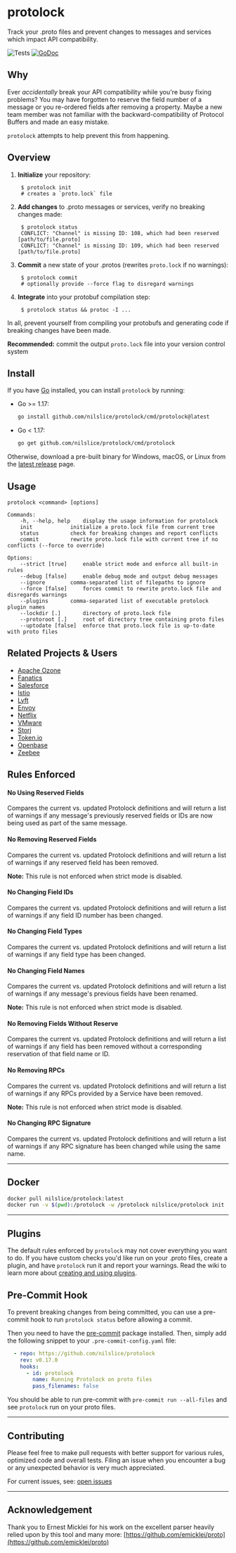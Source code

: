 # protolock

Track your .proto files and prevent changes to messages and services which impact API compatibility.

![Tests](https://github.com/nilslice/protolock/actions/workflows/test.yml/badge.svg)
[![GoDoc](https://img.shields.io/badge/godoc-reference-blue.svg?style=flat)](https://pkg.go.dev/github.com/nilslice/protolock)

## Why

Ever _accidentally_ break your API compatibility while you're busy fixing problems? You may have forgotten to reserve the field number of a message or you re-ordered fields after removing a property. Maybe a new team member was not familiar with the backward-compatibility of Protocol Buffers and made an easy mistake.

`protolock` attempts to help prevent this from happening.

## Overview

1. **Initialize** your repository:

        $ protolock init
        # creates a `proto.lock` file

3. **Add changes** to .proto messages or services, verify no breaking changes made:

        $ protolock status
        CONFLICT: "Channel" is missing ID: 108, which had been reserved [path/to/file.proto]
        CONFLICT: "Channel" is missing ID: 109, which had been reserved [path/to/file.proto]

2. **Commit** a new state of your .protos (rewrites `proto.lock` if no warnings):

        $ protolock commit
        # optionally provide --force flag to disregard warnings

4. **Integrate** into your protobuf compilation step:

        $ protolock status && protoc -I ...

In all, prevent yourself from compiling your protobufs and generating code if breaking changes have been made.

**Recommended:** commit the output `proto.lock` file into your version control system

## Install
If you have [Go](https://golang.org) installed, you can install `protolock` by running:

- Go >= 1.17:

	```bash
	go install github.com/nilslice/protolock/cmd/protolock@latest
	```

- Go < 1.17:

	```bash
	go get github.com/nilslice/protolock/cmd/protolock
	```

Otherwise, download a pre-built binary for Windows, macOS, or Linux from the [latest release](https://github.com/nilslice/protolock/releases/latest) page.

## Usage
```
protolock <command> [options]

Commands:
	-h, --help, help	display the usage information for protolock
	init			initialize a proto.lock file from current tree
	status			check for breaking changes and report conflicts
	commit			rewrite proto.lock file with current tree if no conflicts (--force to override)

Options:
	--strict [true]		enable strict mode and enforce all built-in rules
	--debug	[false]		enable debug mode and output debug messages
	--ignore 		comma-separated list of filepaths to ignore
	--force [false]		forces commit to rewrite proto.lock file and disregards warnings
	--plugins 		comma-separated list of executable protolock plugin names
	--lockdir [.]		directory of proto.lock file
	--protoroot [.]		root of directory tree containing proto files
	--uptodate [false]	enforce that proto.lock file is up-to-date with proto files
```

## Related Projects & Users
- [Apache Ozone](https://github.com/apache/ozone)
- [Fanatics](https://github.com/fanatics)
- [Salesforce](https://github.com/salesforce/proto-backwards-compat-maven-plugin)
- [Istio](https://github.com/istio/api)
- [Lyft](https://github.com/lyft)
- [Envoy](https://github.com/envoyproxy)
- [Netflix](https://github.com/Netflix)
- [VMware](https://github.com/vmware/hamlet)
- [Storj](https://github.com/storj/storj)
- [Token.io](https://github.com/tokenio/merchant-proxy)
- [Openbase](https://github.com/openbase/type)
- [Zeebee](https://github.com/zeebe-io/zeebe)

## Rules Enforced

#### No Using Reserved Fields
Compares the current vs. updated Protolock definitions and will return a list of
warnings if any message's previously reserved fields or IDs are now being used
as part of the same message.

#### No Removing Reserved Fields
Compares the current vs. updated Protolock definitions and will return a list of
warnings if any reserved field has been removed.

**Note:** This rule is not enforced when strict mode is disabled.


#### No Changing Field IDs
Compares the current vs. updated Protolock definitions and will return a list of
warnings if any field ID number has been changed.


#### No Changing Field Types
Compares the current vs. updated Protolock definitions and will return a list of
warnings if any field type has been changed.


#### No Changing Field Names
Compares the current vs. updated Protolock definitions and will return a list of
warnings if any message's previous fields have been renamed.

**Note:** This rule is not enforced when strict mode is disabled.

#### No Removing Fields Without Reserve
Compares the current vs. updated Protolock definitions and will return a list of
warnings if any field has been removed without a corresponding reservation of
that field name or ID.

#### No Removing RPCs
Compares the current vs. updated Protolock definitions and will return a list of
warnings if any RPCs provided by a Service have been removed.

**Note:** This rule is not enforced when strict mode is disabled.

#### No Changing RPC Signature
Compares the current vs. updated Protolock definitions and will return a list of
warnings if any RPC signature has been changed while using the same name.

---

## Docker

```sh
docker pull nilslice/protolock:latest
docker run -v $(pwd):/protolock -w /protolock nilslice/protolock init
```

---

## Plugins
The default rules enforced by `protolock` may not cover everything you want to
do. If you have custom checks you'd like run on your .proto files, create a
plugin, and have `protolock` run it and report your warnings. Read the wiki to
learn more about [creating and using plugins](https://github.com/nilslice/protolock/wiki/Plugins).


## Pre-Commit Hook
To prevent breaking changes from being committed, you can use a pre-commit hook
to run `protolock status` before allowing a commit.

Then you need to have the [pre-commit](https://pre-commit.com/) package installed.
Then, simply add the following snippet to your `.pre-commit-config.yaml` file:

```yaml
  - repo: https://github.com/nilslice/protolock
    rev: v0.17.0
    hooks:
      - id: protolock
        name: Running Protolock on proto files
        pass_filenames: false
```

You should be able to run pre-commit with `pre-commit run --all-files` and see
`protolock` run on your proto files.

---

## Contributing
Please feel free to make pull requests with better support for various rules,
optimized code and overall tests. Filing an issue when you encounter a bug or
any unexpected behavior is very much appreciated.

For current issues, see: [open issues](https://github.com/nilslice/protolock/issues)

---

## Acknowledgement

Thank you to Ernest Micklei for his work on the excellent parser heavily relied upon by this tool and many more: [https://github.com/emicklei/proto](https://github.com/emicklei/proto)
